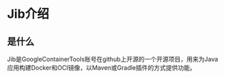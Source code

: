 # Jib介绍

## 是什么
Jib是GoogleContainerTools账号在github上开源的一个开源项目，用来为Java应用构建Docker和OCI镜像，以Maven或Gradle插件的方式提供功能。
